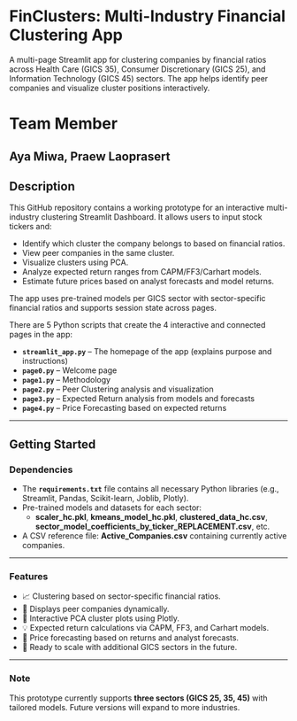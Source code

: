 # FinClusters: Multi-Industry Financial Clustering App

A multi-page Streamlit app for clustering companies by financial ratios across Health Care (GICS 35), Consumer Discretionary (GICS 25), and Information Technology (GICS 45) sectors. The app helps identify peer companies and visualize cluster positions interactively.

# Team Member
Aya Miwa, Praew Laoprasert
---

## Description

This GitHub repository contains a working prototype for an interactive multi-industry clustering Streamlit Dashboard. It allows users to input stock tickers and:
- Identify which cluster the company belongs to based on financial ratios.
- View peer companies in the same cluster.
- Visualize clusters using PCA.
- Analyze expected return ranges from CAPM/FF3/Carhart models.
- Estimate future prices based on analyst forecasts and model returns.

The app uses pre-trained models per GICS sector with sector-specific financial ratios and supports session state across pages.

There are 5 Python scripts that create the 4 interactive and connected pages in the app:

- **`streamlit_app.py`** – The homepage of the app (explains purpose and instructions)
- **`page0.py`** – Welcome page
- **`page1.py`** – Methodology
- **`page2.py`** – Peer Clustering analysis and visualization
- **`page3.py`** – Expected Return analysis from models and forecasts
- **`page4.py`** – Price Forecasting based on expected returns

---

## Getting Started

### Dependencies 

- The **`requirements.txt`** file contains all necessary Python libraries (e.g., Streamlit, Pandas, Scikit-learn, Joblib, Plotly).
- Pre-trained models and datasets for each sector:
  - **scaler_hc.pkl**, **kmeans_model_hc.pkl**, **clustered_data_hc.csv**, **sector_model_coefficients_by_ticker_REPLACEMENT.csv**, etc.
- A CSV reference file: **Active_Companies.csv** containing currently active companies.

---

### Features

- 📈 Clustering based on sector-specific financial ratios.
- 🏢 Displays peer companies dynamically.
- 🧭 Interactive PCA cluster plots using Plotly.
- 💡 Expected return calculations via CAPM, FF3, and Carhart models.
- 🔮 Price forecasting based on returns and analyst forecasts.
- 🔄 Ready to scale with additional GICS sectors in the future.

---

### Note

This prototype currently supports **three sectors (GICS 25, 35, 45)** with tailored models. Future versions will expand to more industries.
